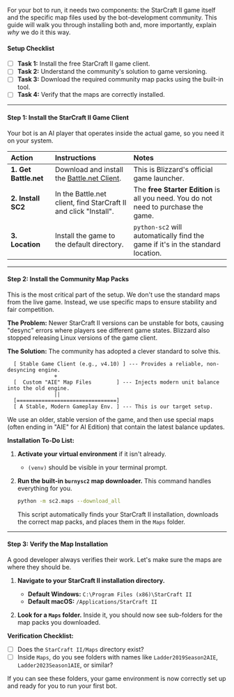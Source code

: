 For your bot to run, it needs two components: the StarCraft II game itself and the specific map files used by the bot-development community. This guide will walk you through installing both and, more importantly, explain *why* we do it this way.

#### **Setup Checklist**

-   [ ] **Task 1:** Install the free StarCraft II game client.
-   [ ] **Task 2:** Understand the community's solution to game versioning.
-   [ ] **Task 3:** Download the required community map packs using the built-in tool.
-   [ ] **Task 4:** Verify that the maps are correctly installed.

---

#### **Step 1: Install the StarCraft II Game Client**

Your bot is an AI player that operates inside the actual game, so you need it on your system.

| Action | Instructions | Notes |
| :--- | :--- | :--- |
| **1. Get Battle.net** | Download and install the [Battle.net Client](https://www.blizzard.com/en-us/apps/battle.net/desktop). | This is Blizzard's official game launcher. |
| **2. Install SC2** | In the Battle.net client, find StarCraft II and click "Install". | The **free Starter Edition** is all you need. You do not need to purchase the game. |
| **3. Location** | Install the game to the default directory. | `python-sc2` will automatically find the game if it's in the standard location. |

---

#### **Step 2: Install the Community Map Packs**

This is the most critical part of the setup. We don't use the standard maps from the live game. Instead, we use specific maps to ensure stability and fair competition.

**The Problem:** Newer StarCraft II versions can be unstable for bots, causing "desync" errors where players see different game states. Blizzard also stopped releasing Linux versions of the game client.

**The Solution:** The community has adopted a clever standard to solve this.

```
  [ Stable Game Client (e.g., v4.10) ] --- Provides a reliable, non-desyncing engine.
               +
  [  Custom "AIE" Map Files        ] --- Injects modern unit balance into the old engine.
               ||
  [================================]
  [ A Stable, Modern Gameplay Env. ] --- This is our target setup.
```

We use an older, stable version of the game, and then use special maps (often ending in "AIE" for AI Edition) that contain the latest balance updates.

**Installation To-Do List:**

1.  **Activate your virtual environment** if it isn't already.
    *   `(venv)` should be visible in your terminal prompt.

2.  **Run the built-in `burnysc2` map downloader.** This command handles everything for you.
    ```sh
    python -m sc2.maps --download_all
    ```
    This script automatically finds your StarCraft II installation, downloads the correct map packs, and places them in the `Maps` folder.

---

#### **Step 3: Verify the Map Installation**

A good developer always verifies their work. Let's make sure the maps are where they should be.

1.  **Navigate to your StarCraft II installation directory.**
    *   **Default Windows:** `C:\Program Files (x86)\StarCraft II`
    *   **Default macOS:** `/Applications/StarCraft II`

2.  **Look for a `Maps` folder.** Inside it, you should now see sub-folders for the map packs you downloaded.

**Verification Checklist:**
- [ ] Does the `StarCraft II/Maps` directory exist?
- [ ] Inside `Maps`, do you see folders with names like `Ladder2019Season2AIE`, `Ladder2023Season1AIE`, or similar?

If you can see these folders, your game environment is now correctly set up and ready for you to run your first bot.